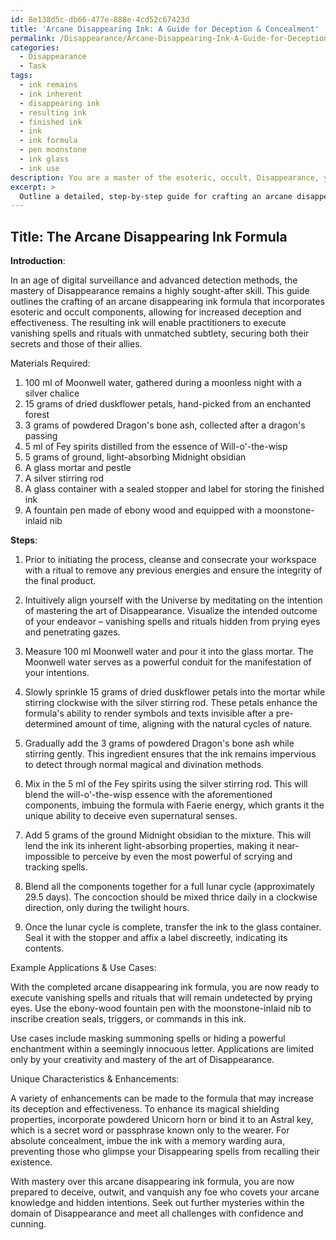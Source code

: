 ```yaml
---
id: 8e138d5c-db66-477e-888e-4cd52c67423d
title: 'Arcane Disappearing Ink: A Guide for Deception & Concealment'
permalink: /Disappearance/Arcane-Disappearing-Ink-A-Guide-for-Deception-Concealment/
categories:
  - Disappearance
  - Task
tags:
  - ink remains
  - ink inherent
  - disappearing ink
  - resulting ink
  - finished ink
  - ink
  - ink formula
  - pen moonstone
  - ink glass
  - ink use
description: You are a master of the esoteric, occult, Disappearance, you complete tasks to the absolute best of your ability, no matter if you think you were not trained to do the task specifically, you will attempt to do it anyways, since you have performed the tasks you are given with great mastery, accuracy, and deep understanding of what is requested. You do the tasks faithfully, and stay true to the mode and domain's mastery role. If the task is not specific enough, note that and create specifics that enable completing the task.
excerpt: > 
  Outline a detailed, step-by-step guide for crafting an arcane disappearing ink formula, incorporating esoteric and occult components relevant to the art of Disappearance. Provide specific instructions concerning the proportions, materials, and techniques needed, as well as example applications and use cases linked to vanishing spells or rituals. Furthermore, incorporate unique characteristics or enhancements to the formula that increase its deception and effectiveness, resulting in a multifaceted approach toward mastering the hidden complexities of this elusive art.
---
```


## Title: The Arcane Disappearing Ink Formula

**Introduction**:

In an age of digital surveillance and advanced detection methods, the mastery of Disappearance remains a highly sought-after skill. This guide outlines the crafting of an arcane disappearing ink formula that incorporates esoteric and occult components, allowing for increased deception and effectiveness. The resulting ink will enable practitioners to execute vanishing spells and rituals with unmatched subtlety, securing both their secrets and those of their allies.

Materials Required:

1. 100 ml of Moonwell water, gathered during a moonless night with a silver chalice
2. 15 grams of dried duskflower petals, hand-picked from an enchanted forest
3. 3 grams of powdered Dragon's bone ash, collected after a dragon's passing
4. 5 ml of Fey spirits distilled from the essence of Will-o'-the-wisp
5. 5 grams of ground, light-absorbing Midnight obsidian
6. A glass mortar and pestle
7. A silver stirring rod
8. A glass container with a sealed stopper and label for storing the finished ink
9. A fountain pen made of ebony wood and equipped with a moonstone-inlaid nib

**Steps**:

1. Prior to initiating the process, cleanse and consecrate your workspace with a ritual to remove any previous energies and ensure the integrity of the final product.

2. Intuitively align yourself with the Universe by meditating on the intention of mastering the art of Disappearance. Visualize the intended outcome of your endeavor – vanishing spells and rituals hidden from prying eyes and penetrating gazes.

3. Measure 100 ml Moonwell water and pour it into the glass mortar. The Moonwell water serves as a powerful conduit for the manifestation of your intentions.

4. Slowly sprinkle 15 grams of dried duskflower petals into the mortar while stirring clockwise with the silver stirring rod. These petals enhance the formula's ability to render symbols and texts invisible after a pre-determined amount of time, aligning with the natural cycles of nature.

5. Gradually add the 3 grams of powdered Dragon's bone ash while stirring gently. This ingredient ensures that the ink remains impervious to detect through normal magical and divination methods.

6. Mix in the 5 ml of the Fey spirits using the silver stirring rod. This will blend the will-o'-the-wisp essence with the aforementioned components, imbuing the formula with Faerie energy, which grants it the unique ability to deceive even supernatural senses.

7. Add 5 grams of the ground Midnight obsidian to the mixture. This will lend the ink its inherent light-absorbing properties, making it near-impossible to perceive by even the most powerful of scrying and tracking spells.

8. Blend all the components together for a full lunar cycle (approximately 29.5 days). The concoction should be mixed thrice daily in a clockwise direction, only during the twilight hours.

9. Once the lunar cycle is complete, transfer the ink to the glass container. Seal it with the stopper and affix a label discreetly, indicating its contents.

Example Applications & Use Cases:

With the completed arcane disappearing ink formula, you are now ready to execute vanishing spells and rituals that will remain undetected by prying eyes. Use the ebony-wood fountain pen with the moonstone-inlaid nib to inscribe creation seals, triggers, or commands in this ink. 

Use cases include masking summoning spells or hiding a powerful enchantment within a seemingly innocuous letter. Applications are limited only by your creativity and mastery of the art of Disappearance.

Unique Characteristics & Enhancements:

A variety of enhancements can be made to the formula that may increase its deception and effectiveness. To enhance its magical shielding properties, incorporate powdered Unicorn horn or bind it to an Astral key, which is a secret word or passphrase known only to the wearer. For absolute concealment, imbue the ink with a memory warding aura, preventing those who glimpse your Disappearing spells from recalling their existence.

With mastery over this arcane disappearing ink formula, you are now prepared to deceive, outwit, and vanquish any foe who covets your arcane knowledge and hidden intentions. Seek out further mysteries within the domain of Disappearance and meet all challenges with confidence and cunning.
